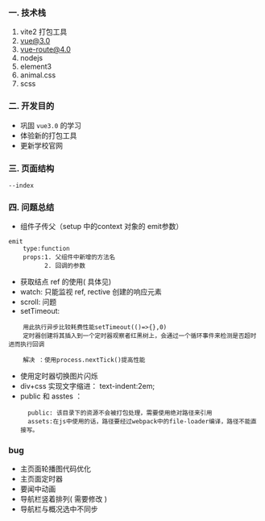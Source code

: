 ### 一. 技术栈
1. vite2 打包工具
2. vue@3.0
3. vue-route@4.0
4. nodejs
5. element3
6. animal.css
7. scss

### 二. 开发目的
- 巩固 ` vue3.0 ` 的学习
- 体验新的打包工具
- 更新学校官网

### 三. 页面结构
```
--index
```

### 四. 问题总结
- 组件子传父（setup 中的context 对象的 emit参数）
``` 
emit 
    type:function
    props:1. 父组件中新增的方法名
          2. 回调的参数
```
- 获取结点 ref 的使用( 具体见)
- watch: 只能监视 ref, rective 创建的响应元素
- scroll: 问题
- setTimeout: 
``` 
    用此执行异步比较耗费性能setTimeout(()=>{},0)
    定时器创建将其插入到一个定时器观察者红黑树上，会通过一个循环事件来检测是否超时进而执行回调

    解决 ：使用process.nextTick()提高性能
```
- 使用定时器切换图片闪烁
- div+css 实现文字缩进：  text-indent:2em;
- public 和 asstes ：
  ```
    public: 该目录下的资源不会被打包处理，需要使用绝对路径来引用
    assets:在js中使用的话，路径要经过webpack中的file-loader编译，路径不能直接写。
  ```
### bug
- 主页面轮播图代码优化
- 主页面定时器
- 要闻中动画
- 导航栏竖着排列( 需要修改 )
- 导航栏与概况选中不同步